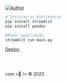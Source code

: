 [![Author](https://img.shields.io/badge/Dev-Nadi%20Duno-blueviolet%20)](https://www.linkedin.com/in/nadiduno/)

```Bash
# Instalas as Bibliotecas
pip install streamlit
pip install pandas

#Rodar Applicação
streamlit run main.py
```
[Deploy](https://dataclient-nadiduno.streamlit.app/)

<br />
<br />

com <💜 /> © 2023